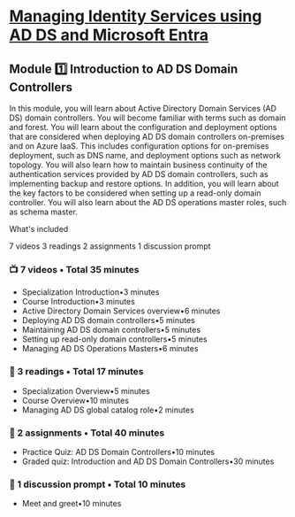 # [Managing Identity Services using AD DS and Microsoft Entra](https://www.coursera.org/learn/managing-identity-services-using-ad-ds-and-microsoft-entra)

## Module :one: Introduction to AD DS Domain Controllers

In this module, you will learn about Active Directory Domain Services (AD DS) domain controllers. You will become familiar with terms such as domain and forest. You will learn about the configuration and deployment options that are considered when deploying AD DS domain controllers on-premises and on Azure IaaS. This includes configuration options for on-premises deployment, such as DNS name, and deployment options such as network topology. You will also learn how to maintain business continuity of the authentication services provided by AD DS domain controllers, such as implementing backup and restore options. In addition, you will learn about the key factors to be considered when setting up a read-only domain controller. You will also learn about the AD DS operations master roles, such as schema master.

What's included

7 videos
3 readings
2 assignments
1 discussion prompt

### :tv: 7 videos • Total 35 minutes

* Specialization Introduction•3 minutes
* Course Introduction•3 minutes
* Active Directory Domain Services overview•6 minutes
* Deploying AD DS domain controllers•5 minutes
* Maintaining AD DS domain controllers•5 minutes
* Setting up read-only domain controllers•5 minutes
* Managing AD DS Operations Masters•6 minutes

### :scroll: 3 readings • Total 17 minutes

* Specialization Overview•5 minutes
* Course Overview•10 minutes
* Managing AD DS global catalog role•2 minutes


### :abacus: 2 assignments • Total 40 minutes

* Practice Quiz: AD DS Domain Controllers•10 minutes
* Graded quiz: Introduction and AD DS Domain Controllers•30 minutes

### :receipt: 1 discussion prompt • Total 10 minutes

* Meet and greet•10 minutes
